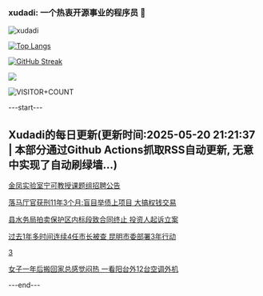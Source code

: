 ### xudadi: 一个热衷开源事业的程序员 👋

![xudadi](https://github-readme-stats-git-masterorgs-github-readme-stats-team.vercel.app/api?username=xudadi)

[![Top Langs](https://github-readme-stats.vercel.app/api/top-langs/?username=xudadi)](https://github.com/anuraghazra/github-readme-stats)

[![GitHub Streak](https://streak-stats.demolab.com?user=xudadi&locale=zh_Hans)](https://git.io/streak-stats)

![](https://raw.githubusercontent.com/xudadi/xudadi/main/assets/github-contribution-grid-snake.svg)

![VISITOR+COUNT](https://komarev.com/ghpvc/?username=xudadi&label=VISITOR+COUNT)


---start---

## Xudadi的每日更新(更新时间:2025-05-20 21:21:37 | 本部分通过Github Actions抓取RSS自动更新, 无意中实现了自动刷绿墙...)

[金凤实验室宁可教授课题组招聘公告](https://www.gongkaoleida.com/article/2409681)

[落马厅官获刑11年3个月:盲目举债上项目 大搞权钱交易](https://m.163.com/news/article/K01AKB4G051492T3.html)

[县水务局拍卖保护区内标段致合同终止 投资人起诉立案](https://m.163.com/news/article/K01BONF20534A4SC.html)

[过去1年多时间连续4任市长被查 昆明市委部署3年行动](https://m.163.com/news/article/K01B1M430530M570.html)

[3](https://m.163.com/touch/news/sub/domestic)

[女子一年后搬回家总感觉闷热 一看阳台外12台空调外机](https://m.163.com/news/article/JVUM93IR0514R9OJ.html)

---end---

